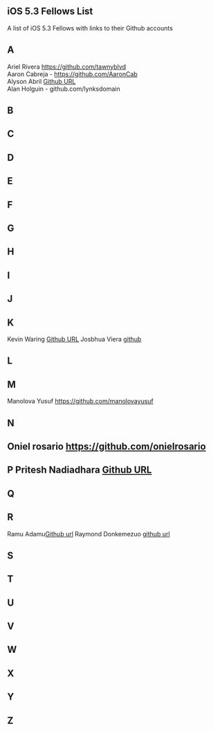 ## iOS 5.3 Fellows List

A list of iOS 5.3 Fellows with links to their Github accounts

## A   

Ariel Rivera https://github.com/tawnyblvd  
Aaron Cabreja - https://github.com/AaronCab  
Alyson Abril [Github URL](https://github.com/alysonabril)  
Alan Holguin - github.com/lynksdomain  

## B 

## C

## D

## E 

## F

## G

## H 

## I 

## J

## K 

Kevin Waring [Github URL](https://github.com/kwaring3) 
Josbhua Viera [github](https://github.com/JoshuaViera)  

## L

## M
Manolova Yusuf
https://github.com/manolovayusuf

## N

## Oniel rosario https://github.com/onielrosario

## P Pritesh Nadiadhara [Github URL](https://github.com/PNadiadhara)

## Q
 
## R

Ramu Adamu[Github url](https://github.com/ramuadamu/)
Raymond Donkemezuo [github url](https://github.com/Donkemezuo/) 
 
## S 

## T

## U

## V

## W

## X

## Y

## Z

